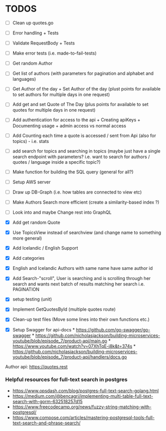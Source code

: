 # TODOS

- [ ] Clean up quotes.go
- [ ] Error handling + Tests
- [ ] Validate RequestBody + Tests
- [ ] Make error tests (i.e. made-to-fail-tests)
- [ ] Get random Author
- [ ] Get list of authors (with parameters for pagination and alphabet and languages)
- [ ] Get Author of the day + Set Author of the day (plust points for available to set authors for multiple days in one request)
- [ ] Add get and set Quote of The Day (plus points for available to set quotes for multiple days in one request)
- [ ] Add authentication for access to the api + Creating apiKeys + Documenting usage + admin access vs normal access
- [ ] Add Counting each time a quote is accessed / sent from Api (also for topics) - i.e. stats
- [ ] add search for topics and searching in topics (maybe just have a single search endpoint with parameters? i.e. want to search for authors / quotes / language inside a specific topic?)
- [ ] Make function for building the SQL query (general for all?)
- [ ] Setup AWS server
- [ ] Draw up DB-Graph (i.e. how tables are connected to view etc)
- [ ] Make Authors Search more efficient (create a similarity-based index ?)
- [ ] Look into and maybe Change rest into GraphQL
- [x] Add get random Quote
- [x] Use TopicsView instead of searchview (and change name to something more general)
- [x] Add Icelandic / English Support
- [x] Add categories
- [x] English and Icelandic Authors with same name have same author id
- [x] Add Search-"scroll", User is searching and is scrolling through her search and wants next batch of results matching her search i.e. PAGINATION
- [x] setup testing (unit)
- [x] Implement GetQuotesById (multiple quotes route)
- [x] Clean-up test files (Move some lines into their own functions etc.)
- [x] Setup Swagger for api-docs 
      * https://github.com/go-swagger/go-swagger
      * https://github.com/nicholasjackson/building-microservices-youtube/blob/episode_7/product-api/main.go
      * https://www.youtube.com/watch?v=07XhTqE-j8k&t=374s
      * https://github.com/nicholasjackson/building-microservices-youtube/blob/episode_7/product-api/handlers/docs.go


Author api: https://quotes.rest




### Helpful resources for full-text search in postgres

* https://www.opsdash.com/blog/postgres-full-text-search-golang.html 
* https://medium.com/@bencagri/implementing-multi-table-full-text-search-with-gorm-632518257d15
* https://www.freecodecamp.org/news/fuzzy-string-matching-with-postgresql/
* https://www.compose.com/articles/mastering-postgresql-tools-full-text-search-and-phrase-search/ 
